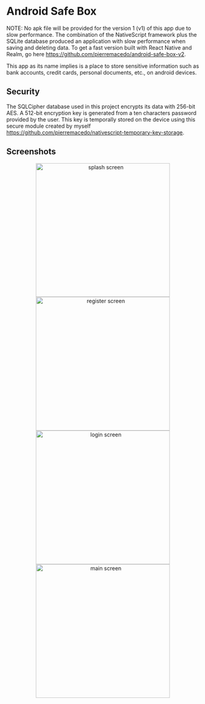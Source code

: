 # Android Safe Box
NOTE: No apk file will be provided for the version 1 (v1) of this app due to slow performance. The combination of the NativeScript framework plus the SQLite database produced an application with slow performance when saving and deleting data. To get a fast version built with React Native and Realm, go here https://github.com/pierremacedo/android-safe-box-v2.

This app as its name implies is a place to store sensitive information such as bank accounts, credit cards, personal documents, etc., on android devices. 
## Security
The SQLCipher database used in this project encrypts its data with 256-bit AES. A 512-bit encryption key is generated from a ten characters password provided by the user. This key is temporally stored on the device using this secure module created by myself https://github.com/pierremacedo/nativescript-temporary-key-storage.

## Screenshots
<p align="center">
<img src="https://raw.githubusercontent.com/pierremacedo/android-safe-box-v1/master/screenshots/splashscreen.png" height="350" title="splash screen">
<img src="https://raw.githubusercontent.com/pierremacedo/android-safe-box-v1/master/screenshots/registerscreen.png" height="350" title="register screen">
<img src="https://raw.githubusercontent.com/pierremacedo/android-safe-box-v1/master/screenshots/loginscreen.png" height="350" title="login screen">  
<img src="https://raw.githubusercontent.com/pierremacedo/android-safe-box-v1/master/screenshots/mainscreen.png" height="350" title="main screen">  
</p>
